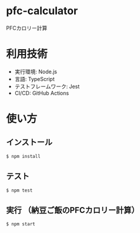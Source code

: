 # pfc-calculator
PFCカロリー計算

# 利用技術
- 実行環境: Node.js
- 言語: TypeScript
- テストフレームワーク: Jest
- CI/CD: GitHub Actions

# 使い方

## インストール
```bash
$ npm install
```

## テスト
```bash
$ npm test
```

## 実行 （納豆ご飯のPFCカロリー計算）
```bash
$ npm start
```

